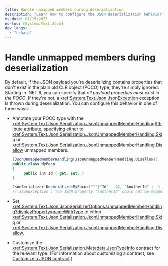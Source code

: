 ```yaml
---
title: Handle unmapped members during deserialization
description: "Learn how to configure the JSON deserialization behavior when properties are present in the JSON payload that aren't present in the POCO type."
ms.date: 01/15/2025
no-loc: [System.Text.Json]
dev_langs:
  - "csharp"
---
```


# Handle unmapped members during deserialization

By default, if the JSON payload you're deserializing contains properties that don't exist in the plain old CLR object (POCO) type, they're simply ignored. Starting in .NET 8, you can specify that *all payload properties must exist in the POCO*. If they're not, a <xref:System.Text.Json.JsonException> exception is thrown during deserialization. You can configure this behavior in one of three ways:

- Annotate your POCO type with the <xref:System.Text.Json.Serialization.JsonUnmappedMemberHandlingAttribute> attribute, specifying either to <xref:System.Text.Json.Serialization.JsonUnmappedMemberHandling.Skip> or <xref:System.Text.Json.Serialization.JsonUnmappedMemberHandling.Disallow> unmapped members.

  ```csharp
  [JsonUnmappedMemberHandling(JsonUnmappedMemberHandling.Disallow)]
  public class MyPoco
  {
       public int Id { get; set; }
  }

  JsonSerializer.Deserialize<MyPoco>("""{"Id" : 42, "AnotherId" : -1 }""");
  // JsonException : The JSON property 'AnotherId' could not be mapped to any .NET member contained in type 'MyPoco'.
  ```

- Set <xref:System.Text.Json.JsonSerializerOptions.UnmappedMemberHandling?displayProperty=nameWithType> to either <xref:System.Text.Json.Serialization.JsonUnmappedMemberHandling.Skip> or <xref:System.Text.Json.Serialization.JsonUnmappedMemberHandling.Disallow>.
- Customize the <xref:System.Text.Json.Serialization.Metadata.JsonTypeInfo> contract for the relevant type. (For information about customizing a contract, see [Customize a JSON contract](custom-contracts.md).)
